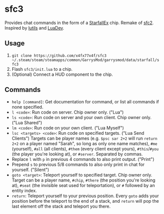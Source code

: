 # sfc3
Provides chat commands in the form of a [StarfallEx](https://github.com/thegrb93/StarfallEx) chip. Remake of [sfc2](https://github.com/x4fx77x4f/sfc2). Inspired by [lutils](https://github.com/Oppossome/lutils) and [LuaDev](https://github.com/Metastruct/luadev).

## Usage
1. `git clone https://github.com/x4fx77x4f/sfc3 ~/.steam/steam/steamapps/common/GarrysMod/garrysmod/data/starfall/sfc3`
2. Flash `sfc3/init.lua` to a chip.
3. (Optional) Connect a HUD component to the chip.

## Commands
- `help [command]`: Get documentation for command, or list all commands if none specified.
- `l <code>`: Run code on server. Chip owner only. ("Lua")
- `ls <code>`: Run code on server and your own client. Chip owner only. ("Lua Shared")
- `lm <code>`: Run code on your own client. ("Lua Myself")
- `lsc <targets> <code>`: Run code on specified targets. ("Lua Send Clients") Targets can be player names (e.g. `$psc sar 2+2` will run `return 2+2` on a player named "Sarah", so long as only one name matches), `#me` (yourself), `#all` (all clients), `#them` (every client except yours), `#this`/`#you` (the player you're looking at), or `#server`. Separated by commas.
- Replace `l` with `p` in previous 4 commands to also print output. ("Print")
- Prepend `s` to previous 5/8 commands to also only print in chat for yourself. ("Silent")
- `goto <target>`: Teleport yourself to specified target. Chip owner only. Target can be a player name, `#chip`, `#there` (the position you're looking at), `#seat` (the invisible seat used for teleportation), or `#` followed by an entity index.
- `return`: Teleport yourself to your previous position. Every `goto` adds your position before the teleport to the end of a stack, and `return` will pop the last element off the stack and teleport you there.
